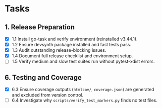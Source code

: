 # Tasks

## 1. Release Preparation
- [x] 1.1 Install go-task and verify environment (reinstalled v3.44.1).
- [x] 1.2 Ensure devsynth package installed and fast tests pass.
- [x] 1.3 Audit outstanding release-blocking issues.
- [x] 1.4 Document full release checklist and environment setup.
- [ ] 1.5 Verify medium and slow test suites run without pytest-xdist errors.

## 6. Testing and Coverage
- [x] 6.3 Ensure coverage outputs (`htmlcov/`, `coverage.json`) are generated and excluded from version control.
- [ ] 6.4 Investigate why `scripts/verify_test_markers.py` finds no test files.
